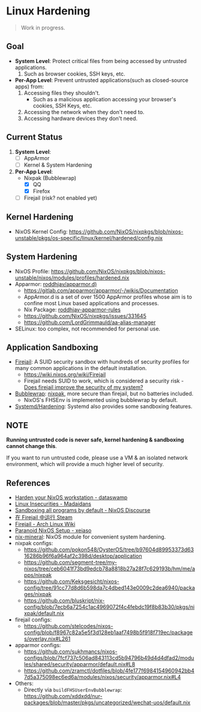 # Linux Hardening

> Work in progress.

## Goal

- **System Level**: Protect critical files from being accessed by untrusted applications.
  1. Such as browser cookies, SSH keys, etc.
- **Per-App Level**: Prevent untrusted applications(such as closed-source apps) from:
  1.  Accessing files they shouldn't.
      - Such as a malicious application accessing your browser's cookies, SSH Keys, etc.
  1.  Accessing the network when they don't need to.
  1.  Accessing hardware devices they don't need.

## Current Status

1. **System Level**:
   - [ ] AppArmor
   - [ ] Kernel & System Hardening
1. **Per-App Level**:
   - Nixpak (Bubblewrap)
     - [x] QQ
     - [x] Firefox
   - [ ] Firejail (risk? not enabled yet)

## Kernel Hardening

- NixOS Kernel Config:
  https://github.com/NixOS/nixpkgs/blob/nixos-unstable/pkgs/os-specific/linux/kernel/hardened/config.nix

## System Hardening

- NixOS Profile:
  https://github.com/NixOS/nixpkgs/blob/nixos-unstable/nixos/modules/profiles/hardened.nix
- Apparmor: [roddhjav/apparmor.d)](https://github.com/roddhjav/apparmor.d)
  - https://gitlab.com/apparmor/apparmor/-/wikis/Documentation
  - AppArmor.d is a set of over 1500 AppArmor profiles whose aim is to confine most Linux based
    applications and processes.
  - Nix Package:
    [roddhjav-apparmor-rules](https://github.com/NixOS/nixpkgs/blob/nixos-unstable/pkgs/by-name/ro/roddhjav-apparmor-rules/package.nix#L33)
  - https://github.com/NixOS/nixpkgs/issues/331645
  - https://github.com/LordGrimmauld/aa-alias-manager
- SELinux: too complex, not recommended for personal use.

## Application Sandboxing

- [Firejail](https://github.com/netblue30/firejail/tree/master/etc): A SUID security sandbox with
  hundreds of security profiles for many common applications in the default installation.
  - https://wiki.nixos.org/wiki/Firejail
  - Firejail needs SUID to work, which is considered a security risk -
    [Does firejail improve the security of my system?](https://github.com/netblue30/firejail/discussions/4601)
- [Bubblewrap](https://github.com/containers/bubblewrap):
  [nixpak](https://github.com/nixpak/nixpak), more secure than firejail, but no batteries included.
  - NixOS's FHSEnv is implemented using bubblewrap by default.
- [Systemd/Hardening](https://wiki.nixos.org/wiki/Systemd/Hardening): Systemd also provides some
  sandboxing features.

## NOTE

**Running untrusted code is never safe, kernel hardening & sandboxing cannot change this**.

If you want to run untrusted code, please use a VM & an isolated network environment, which will
provide a much higher level of security.

## References

- [Harden your NixOS workstation - dataswamp](https://dataswamp.org/~solene/2022-01-13-nixos-hardened.html)
- [Linux Insecurities - Madaidans](https://madaidans-insecurities.github.io/linux.html)
- [Sandboxing all programs by default - NixOS Discourse](https://discourse.nixos.org/t/sandboxing-all-programs-by-default/7792)
- [在 Firejail 中运行 Steam](https://imbearchild.cyou/archives/2021/11/steam-in-firejail/)
- [Firejail - Arch Linux Wiki](https://wiki.archlinux.org/title/Firejail)
- [Paranoid NixOS Setup - xeiaso](https://xeiaso.net/blog/paranoid-nixos-2021-07-18/)
- [nix-mineral](https://github.com/cynicsketch/nix-mineral): NixOS module for convenient system
  hardening.
- nixpak configs:
  - https://github.com/pokon548/OysterOS/tree/b97604d89953373d6316286b96f6a964af2c398d/desktop/application
  - https://github.com/segment-tree/my-nixos/tree/ceb6041f73bd9edcb78a8818b27a28f7c629193b/hm/me/apps/nixpak
  - https://github.com/Keksgesicht/nixos-config/tree/91cc77d8d6b598da7c4dbed143e0009c2dea6940/packages/nixpak
  - https://github.com/bluskript/nix-config/blob/7ecb6a7254c1ac4969072f4c4febdc19f8b83b30/pkgs/nixpak/default.nix
- firejail configs:
  - https://github.com/stelcodes/nixos-config/blob/f8967c82a5e5f3d128eb1aaf7498b5f918f719ec/packages/overlay.nix#L261
- apparmor configs:
  - https://github.com/sukhmancs/nixos-configs/blob/7fcf737c506ad843113cd5b94796b49d4d4dfad2/modules/shared/security/apparmor/default.nix#L8
  - https://github.com/zramctl/dotfiles/blob/4fe177f6984154960942bb47d5a375098ec6ed6a/modules/nixos/security/apparmor.nix#L4
- Others:
  - Directly via `buildFHSUserEnvBubblewrap`:
    https://github.com/xddxdd/nur-packages/blob/master/pkgs/uncategorized/wechat-uos/default.nix
